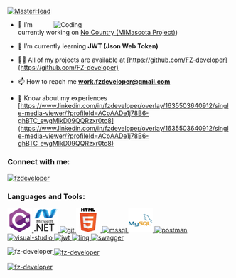 [![MasterHead](https://iili.io/HMsLSlR.jpg)](https://www.linkedin.com/in/fzdeveloper/)

<img align="right" alt="Coding" width="400" src="https://media.tumblr.com/tumblr_manpm1BV311rq0hnm.gif">

- 🔭 I’m currently working on [No Country (MiMascota Project)](https://github.com/No-Country/s7-01-csharp-react))

- 🌱 I’m currently learning **JWT (Json Web Token)**

- 👨‍💻 All of my projects are available at [https://github.com/FZ-developer](https://github.com/FZ-developer)

- 📫 How to reach me **work.fzdeveloper@gmail.com**

- 📄 Know about my experiences [https://www.linkedin.com/in/fzdeveloper/overlay/1635503640912/single-media-viewer/?profileId=ACoAADe1j78B6-ghBTC_ewgMlkD09QQRzxr0tc8](https://www.linkedin.com/in/fzdeveloper/overlay/1635503640912/single-media-viewer/?profileId=ACoAADe1j78B6-ghBTC_ewgMlkD09QQRzxr0tc8)

<h3 align="left">Connect with me:</h3>
<p align="left">
<a href="https://linkedin.com/in/fz-developer" target="blank"><img align="center" src="https://raw.githubusercontent.com/rahuldkjain/github-profile-readme-generator/master/src/images/icons/Social/linked-in-alt.svg" alt="fzdeveloper" height="30" width="40" /></a>
</p>

<h3 align="left">Languages and Tools:</h3>
<p align="left"> 
  <a href="https://www.w3schools.com/cs/" target="_blank" rel="noreferrer"> 
    <img src="https://raw.githubusercontent.com/devicons/devicon/master/icons/csharp/csharp-original.svg" alt="csharp" width="55" height="55"/> 
  </a> 
  <a href="https://dotnet.microsoft.com/" target="_blank" rel="noreferrer"> 
    <img src="https://raw.githubusercontent.com/devicons/devicon/master/icons/dot-net/dot-net-original-wordmark.svg" alt="dotnet" width="55" height="55"/> 
  </a> 
  <a href="https://git-scm.com/" target="_blank" rel="noreferrer"> 
    <img src="https://www.vectorlogo.zone/logos/git-scm/git-scm-icon.svg" alt="git" width="40" height="40"/> 
  </a> 
  <a href="https://www.w3.org/html/" target="_blank" rel="noreferrer"> 
    <img src="https://raw.githubusercontent.com/devicons/devicon/master/icons/html5/html5-original-wordmark.svg" alt="html5" width="55" height="55"/> 
  </a> 
  <a href="https://www.microsoft.com/en-us/sql-server" target="_blank" rel="noreferrer"> 
    <img src="https://www.svgrepo.com/show/303229/microsoft-sql-server-logo.svg" alt="mssql" width="55" height="55"/> 
  </a> 
  <a href="https://www.mysql.com/" target="_blank" rel="noreferrer"> 
    <img src="https://raw.githubusercontent.com/devicons/devicon/master/icons/mysql/mysql-original-wordmark.svg" alt="mysql" width="55" height="55"/> 
  </a> 
  <a href="https://postman.com" target="_blank" rel="noreferrer"> 
    <img src="https://www.vectorlogo.zone/logos/getpostman/getpostman-icon.svg" alt="postman" width="55" height="55"/> 
  </a>
  <a href="https://visualstudio.microsoft.com/" target="_blank" rel="noreferrer">
    <img src="https://encrypted-tbn0.gstatic.com/images?q=tbn:ANd9GcS7G7PFdAbLe7yTXqGGpRarj6pV6s7LracaKw&usqp=CAU" alt="visual-studio" width="55" height="55"/>
  </a>
  <a href="https://jwt.io/" target="_blank" rel="noreferrer">
    <img src="https://upload.wikimedia.org/wikipedia/commons/1/1d/JWT_LOGO.png" alt="jwt" width="55" height="55"/>
  </a>
  <a href="https://docs.microsoft.com/en-us/dotnet/csharp/linq/" target="_blank" rel="noreferrer">
    <img src="https://www.arvixe.com/images/landing_pages/linq_hosting.png" alt="linq" width="55" height="55"/>
  </a>
  <a href="https://swagger.io/" target="_blank" rel="noreferrer">
    <img src="https://avatars.githubusercontent.com/u/7658037?s=280&v=4" alt="swagger" width="55" height="55"/>

<p><img align="left" src="https://github-readme-stats.vercel.app/api/top-langs?username=fz-developer&show_icons=true&locale=en&layout=compact" alt="fz-developer" /></p>

<p>&nbsp;<img align="center" src="https://github-readme-stats.vercel.app/api?username=fz-developer&show_icons=true&locale=en" alt="fz-developer" /></p>

<p><img align="center" src="https://github-readme-streak-stats.herokuapp.com/?user=fz-developer&" alt="fz-developer" /></p>
